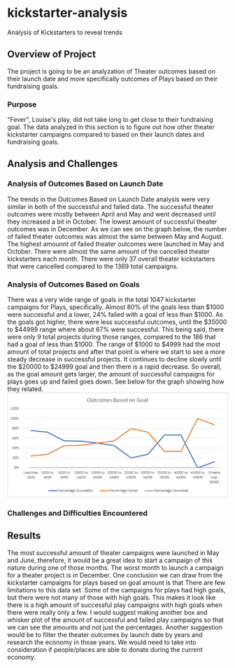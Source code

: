 # kickstarter-analysis
Analysis of Kickstarters to reveal trends
## Overview of Project
The project is going to be an analyzation of Theater outcomes based on their launch date and more specifically outcomes of Plays based on their fundraising goals.
### Purpose
"Fever", Louise's play, did not take long to get close to their fundraising goal. The data analyzed in this section is to figure out how other theater kickstarter campaigns compared to based on their launch dates and fundraising goals.
## Analysis and Challenges
### Analysis of Outcomes Based on Launch Date
The trends in the Outcomes Based on Launch Date analysis were very similar in both of the successful and failed data. The successful theater outcomes were mostly between April and May and went decreased until they increased a bit in October. The lowest amount of successful theater outcomes was in December. As we can see on the graph below, the number of failed theater outcomes was almost the same between May and August. The highest amounnt of failed theater outcomes were launched in May and October. There were almost the same amount of the cancelled theater kickstarters each month. There were only 37 overall theater kickstarters that were cancelled compared to the 1369 total campaigns.

### Analysis of Outcomes Based on Goals
There was a very wide range of goals in the total 1047 kickstarter campaigns for Plays, specifically. Almost 80% of the goals less than $1000 were successful and a lower, 24% failed with a goal of less than $1000. As the goals got higher, there were less successful outcomes, until the $35000 to $44999 range where about 67% were successful. This being said, there were only 9 total projects during those ranges, compared to the 186 that had a goal of less than $1000. The range of $1000 to $4999 had the most amount of total projects and after that point is where we start to see a more steady decrease in successful projects. It continues to decline slowly until the $20000 to $24999 goal and then there is a rapid decrease. So overall, as the goal amount gets larger, the amount of successful campaigns for plays goes up and failed goes down. See below for the graph showing how they related.
![Outcomes.Vs.Goals](https://github.com/kelseymel/kickstarter-analysis/blob/main/Outcomes.vs.Goals.png)
### Challenges and Difficulties Encountered
## Results
The most successful amount of theater campaigns were launched in May and June, therefore, it would be a great idea to start a campaign of this nature during one of those months. The worst month to launch a campaign for a theater project is in December. 
One conclusion we can draw from the kickstarter campaigns for plays based on goal amount is that 
There are few limitations to this data set. Some of the campaigns for plays had high goals, but there were not many of those with high goals. This makes it look like there is a high amount of successful play campaigns with high goals when there were really only a few. I would suggest making another box and whisker plot of the amount of successful and failed play campaigns so that we can see the amounts and not just the percentages. Another suggestion would be to filter the theater outcomes by launch date by years and research the economy in those years. We would need to take into consideration if people/places are able to donate during the current economy. 
